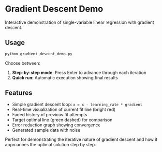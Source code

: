 # Gradient Descent Demo

Interactive demonstration of single-variable linear regression with gradient descent.

## Usage

```bash
python gradient_descent_demo.py
```

Choose between:
1. **Step-by-step mode**: Press Enter to advance through each iteration
2. **Quick run**: Automatic execution showing final results

## Features

- Simple gradient descent loop: `x = x - learning_rate * gradient`
- Real-time visualization of current fit line (bright red)
- Faded history of previous fit attempts
- Target optimal line (green dashed) for comparison
- Error reduction graph showing convergence
- Generated sample data with noise

Perfect for demonstrating the iterative nature of gradient descent and how it approaches the optimal solution step by step.